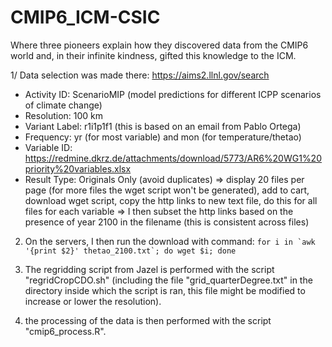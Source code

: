 # CMIP6_ICM-CSIC
Where three pioneers explain how they discovered data from the CMIP6 world and, in their infinite kindness, gifted this knowledge to the ICM.

1/ Data selection was made there: https://aims2.llnl.gov/search
- Activity ID: ScenarioMIP (model predictions for different ICPP scenarios of climate change)
- Resolution: 100 km
- Variant Label: r1i1p1f1 (this is based on an email from Pablo Ortega)
- Frequency: yr (for most variable) and mon (for temperature/thetao)
- Variable ID: https://redmine.dkrz.de/attachments/download/5773/AR6%20WG1%20priority%20variables.xlsx
- Result Type: Originals Only (avoid duplicates)
=> display 20 files per page (for more files the wget script won't be generated), add to cart, download wget script, copy the http links to new text file, do this for all files for each variable
=> I then subset the http links based on the presence of year 2100 in the filename (this is consistent across files)

2) On the servers, I then run the download with command:
```for i in `awk '{print $2}' thetao_2100.txt`; do wget $i; done```

3) The regridding script from Jazel is performed with the script "regridCropCDO.sh" (including the file "grid_quarterDegree.txt" in the directory inside which the script is ran, this file might be modified to increase or lower the resolution).

5) the processing of the data is then performed with the script "cmip6_process.R".

